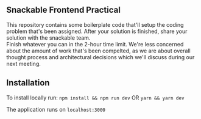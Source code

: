 ## Snackable Frontend Practical
This repository contains some boilerplate code that'll setup the coding problem that's been assigned.  After your solution is finished, share your solution with the snackable team.  
Finish whatever you can in the 2-hour time limit.  We're less concerned about the amount of work that's been compelted, as we are about overall thought process and architectural decisions which we'll discuss during our next meeting.

## Installation
To install locally run:
`npm install && npm run dev` 
OR
`yarn && yarn dev`

The application runs on `localhost:3000`
